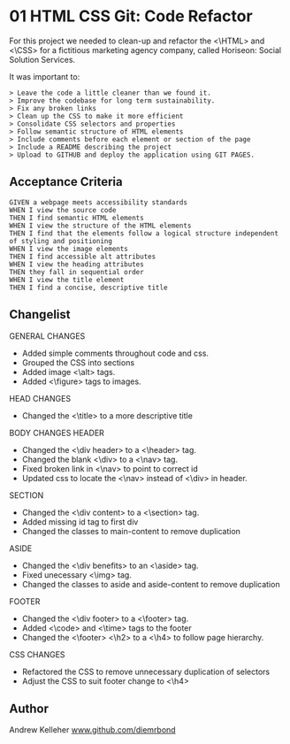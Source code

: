 # 01 HTML CSS Git: Code Refactor

For this project we needed to clean-up and refactor the <\HTML> and <\CSS> for a fictitious marketing agency company, called Horiseon: Social Solution Services.

It was important to:
```
> Leave the code a little cleaner than we found it.
> Improve the codebase for long term sustainability.
> Fix any broken links
> Clean up the CSS to make it more efficient
> Consolidate CSS selectors and properties
> Follow semantic structure of HTML elements
> Include comments before each element or section of the page
> Include a README describing the project
> Upload to GITHUB and deploy the application using GIT PAGES.
```

## Acceptance Criteria

```
GIVEN a webpage meets accessibility standards
WHEN I view the source code
THEN I find semantic HTML elements
WHEN I view the structure of the HTML elements
THEN I find that the elements follow a logical structure independent of styling and positioning
WHEN I view the image elements
THEN I find accessible alt attributes
WHEN I view the heading attributes
THEN they fall in sequential order
WHEN I view the title element
THEN I find a concise, descriptive title
```

## Changelist
GENERAL CHANGES
- Added simple comments throughout code and css.
- Grouped the CSS into sections
- Added image <\alt> tags.
- Added <\figure> tags to images.

HEAD CHANGES
- Changed the <\title> to a more descriptive title

BODY CHANGES
HEADER
- Changed the <\div header> to a <\header> tag.
- Changed the blank <\div> to a <\nav> tag.
- Fixed broken link in <\nav> to point to correct id
- Updated css to locate the <\nav> instead of <\div> in header.

SECTION
- Changed the <\div content> to a <\section> tag.
- Added missing id tag to first div
- Changed the classes to main-content to remove duplication

ASIDE
- Changed the <\div benefits> to an <\aside> tag.
- Fixed unecessary <\img> tag.
- Changed the classes to aside and aside-content to remove duplication

FOOTER
- Changed the <\div footer> to a <\footer> tag.
- Added <\code> and <\time> tags to the footer
- Changed the <\footer> <\h2> to a <\h4> to follow page hierarchy.

CSS CHANGES
- Refactored the CSS to remove unnecessary duplication of selectors
- Adjust the CSS to suit footer change to <\h4>

## Author
Andrew Kelleher 
www.github.com/diemrbond